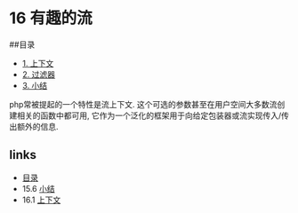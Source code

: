 # 16 有趣的流

##目录

   * [1. 上下文](16.1.md)
   * [2. 过滤器](16.2.md)
   * [3. 小结](<16.3.md>)
   
php常被提起的一个特性是流上下文. 这个可选的参数甚至在用户空间大多数流创建相关的函数中都可用, 它作为一个泛化的框架用于向给定包装器或流实现传入/传出额外的信息.


## links
   * [目录](<preface.md>)
   * 15.6 [小结](<15.6.md>)
   * 16.1 [上下文](<16.1.md>)
